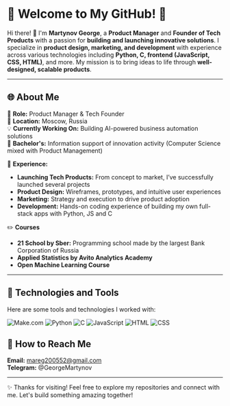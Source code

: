 # 🌟 Welcome to My GitHub! 🌟

Hi there! 👋
I'm **Martynov George**, a **Product Manager** and **Founder of Tech Products** with a passion for **building and launching innovative solutions**. I specialize in **product design, marketing, and development** with experience across various technologies including **Python, C, frontend (JavaScript, CSS, HTML)**, and more. My mission is to bring ideas to life through **well-designed, scalable products**.

---

## 🌐 **About Me**

💼 **Role:** Product Manager & Tech Founder  
📍 **Location:** Moscow, Russia    
💡 **Currently Working On:** Building AI-powered business automation solutions    
📒 **Bachelor's:** Information support of innovation activity (Computer Science mixed with Product Management)
 
🎯 **Experience:**  
   - **Launching Tech Products:** From concept to market, I’ve successfully launched several projects  
   - **Product Design:** Wireframes, prototypes, and intuitive user experiences  
   - **Marketing:** Strategy and execution to drive product adoption  
   - **Development:** Hands-on coding experience of building my own full-stack apps with Python, JS and C
 
✏️ **Courses**
   - **21 School by Sber:** Programming school made by the largest Bank Corporation of Russia
   - **Applied Statistics by Avito Analytics Academy** 
   - **Open Machine Learning Course**
---

## 🔧 **Technologies and Tools**

Here are some tools and technologies I worked with:    

![Make.com](https://img.shields.io/badge/Make-5C2D91?style=for-the-badge&logo=zapier&logoColor=white)
![Python](https://img.shields.io/badge/Python-3776AB?style=for-the-badge&logo=python&logoColor=white)
![C](https://img.shields.io/badge/C-A8B9CC?style=for-the-badge&logo=c&logoColor=white)
![JavaScript](https://img.shields.io/badge/JavaScript-F7DF1E?style=for-the-badge&logo=javascript&logoColor=black)
![HTML](https://img.shields.io/badge/HTML5-E34F26?style=for-the-badge&logo=html5&logoColor=white)
![CSS](https://img.shields.io/badge/CSS3-1572B6?style=for-the-badge&logo=css3&logoColor=white)




## 🌱 **How to Reach Me**

**Email:** mareg200552@gmail.com  
**Telegram:** @GeorgeMartynov

---

✨ Thanks for visiting! Feel free to explore my repositories and connect with me. Let's build something amazing together!
